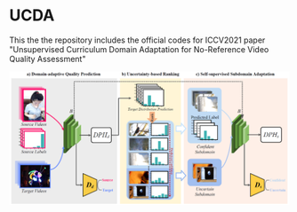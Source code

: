 # UCDA
This the the repository includes the official codes for ICCV2021 paper "Unsupervised Curriculum Domain Adaptation for No-Reference Video Quality Assessment"

![image](https://github.com/cpf0079/UCDA/blob/main/framework.png)

